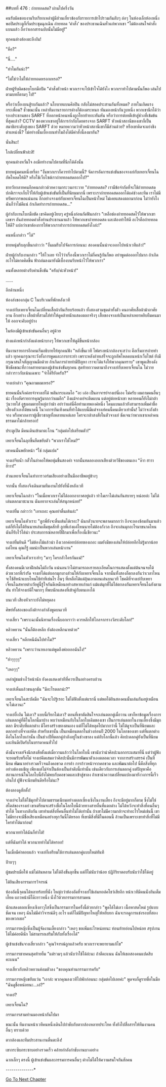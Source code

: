 ##บทที่ 476 : ถ่ายทอดสด?
ผ่านไปครึ่งวัน

คนรับผิดชอบงานรีบเรียกเหล่าผู้มีส่วนเกี่ยวข้องกับรายการเข้าไปรวมกันลับๆ ล่อๆ ในห้องเล็กห้องหนึ่ง พอปิดประตูก็เริ่มประชุมฉุกเฉิน ถ่ายทอด ‘คำสั่ง’ ของประธานเฉินหั่วแก่พวกเขา "ไม่ต้องสนใจคำสั่งแบนแล้ว ถือว่าเอกสารฉบับนั้นไม่มีอยู่!"

ทุกคนต่างต้องตะลึงงัน!

"หือ?"

"นี่...."

"ทำไมกันน่ะ?"

"ไม่ใช่ว่าไม่ให้ถ่ายทอดหรอกเหรอ?"

ฝ่ายผู้รับผิดชอบโบกมือปัด "คำสั่งหัวหน้า พวกเราจะไปเข้าใจได้ยังไง พวกเราทำไปตามนั้นก็พอ เล่นไปตามบทก็ตามๆ ไป!"

หรือว่าเบื้องบนสู้รบกันแล้ว? นโยบายแบนศิลปิน กลับไม่สอดประสานกันทั้งหมด? ภายในเกิดแรงกระเพื่อม? ชั่วขณะนั้น เหล่าทีมงานรายการต่างก็ต้องตระหนก หันมองหน้ากันวูบหนึ่ง พวกเขานึกได้ว่ารองประธานของ SARFT ที่ออกหน้าคนหนึ่งถูกโยกย้ายกะทันหัน หรือว่าการต่อยตีเข้าสู่ช่วงที่เข้มข้นที่สุดแล้ว? CCTV ของพวกเขาอยู่ใต้การกำกับโดยตรงจาก SARFT หัวหน้าสถานีของเขาก็เป็นสมาชิกระดับสูงของ SARFT ด้วย หมายความว่าหัวหน้าสถานีเขาก็มีส่วนด้วย? หรือเขาคิดจะแย่งชิงตำแหน่งนี้? ไม่อย่างนั้นเบื้องบนทำไมถึงได้มีคำสั่งนี้ลงมากัน?

นั่นสินะ!

ใกล้เปลี่ยนฟ้าล่ะสิ!

ทุกคนต่างหวั่นใจ ลงมือทำงานไปตามที่นึกได้ดังนั้น

ชายหนุ่มคนหนึ่งหรี่ตา "งั้นพวกเราก็ควรทำไปตามนี้? จัดการอัดการแข่งขันของจางเย่กับเหยาเจี้ยนไฉอัพโหลดให้ดี? หรือใช้เว็บไซต์เราถ่ายทอดสดออกไป?"

ชายวัยกลายคนอีกคนกล่าวด้วยความกระวนกระวาย "ถ่ายทอดสด? เรามีข้อจำกัดที่จะใช้ถ่ายทอดสด ปกติเราจะเก็บไว้ให้กับผู้เข้าแข่งขันที่เป็นที่นิยมมากนี่ เพราะเราถ่ายทอดสดออกได้แค่ช่วงละทีม เราไม่มีทรัพยากรพอแน่นอน อีกอย่างจางเย่กับเหยาเจี้ยนไฉเป็นหน้าใหม่ ไม่เคยแสดงตลกมาก่อน ไม่ว่ายังไงฉันก็ว่าไม่ดีแน่ ถ้าเกิดทำการถ่ายทอดสด..."

ผู้กำกับงานโบกมือขัด เขาคิดอยู่เงียบๆ ครู่หนึ่งก่อนกัดฟันกล่าว "เหลือช่องถ่ายทอดสดไว้ให้พวกเขา เลขาฯ อันถ่ายทอดคำสั่งท่านประธานมาแล้ว ให้พวกเขาถ่ายทอดสด และต้องทำให้ดี อะไรคือถ่ายทอดให้ดี? แปลว่าเขาต้องการให้พวกเราทำการถ่ายทอดสดยังไงล่ะ!"

คนหนึ่งกล่าว "ได้"

ชายหนุ่มรีบลุกขึ้นกล่าวว่า "งั้นผมรีบไปจัดการก่อนนะ สองคนนั้นน่าจะออกไปหน้าเวทีแล้ว!"

ฝ่ายผู้กำกับงานกล่าว "ให้ไวเลย จำไว้ว่าเรื่องนี้พวกเราไม่กี่คนรู้กันก็พอ อย่าพูดต่อออกไปมาก ถ้าเกิดอะไรไม่คาดคิดขึ้น ฟ้าถล่มลงมายังมีเบื้องบนรับหน้าไว้ให้พวกเรา"

คนทั้งหลายต่างรับคำแข็งขัน "ครับ/ค่ะหัวหน้า!"


……


อีกด้านหนึ่ง

ห้องส่งของกลุ่ม C ในบริเวณที่พักหลังเวที

จางเย่กับเหยาเจี้ยนไฉเปลี่ยนเสื้อผ้ากันเรียบร้อยแล้ว ทั้งสองสวมชุดดำทั้งตัว คนอาศัยเสื้อผ้าม้าอาศัยอาน อีกอย่าง เสื้อผ้าที่สวมใส่ทำให้ดูคล้ายนักแสดงตลกจริงๆ เสื้อของจางเย่เป็นเหล่าเหยาหยิบยืมคนมาให้ ออกจะคับอยู่บ้าง

ในห้องมีผู้เข้าแข่งขันคนอื่นๆ อยู่ด้วย

ช่างแต่งหน้ากำลังแต่งหน้าบางๆ ให้พวกเขาให้ดูดีขึ้นหน้ากล้อง

ทีมงานรายการอีกคนเริ่มอธิบายให้ทุกคนฟัง "หลังขึ้นเวที ไฟตรงหน้ากล้องจะสว่าง คือเริ่มการถ่ายทำแล้ว ทุกคนกรุณาระวังทั้งการพูดและการกระทำ เพราะหลังถ่ายเสร็จจะถูกอัพโหลดบนหน้าเว็บไซต์ ยังมี กรุณาสนใจสัญญาณมือด้วย ถ้าเกิดการถ่ายทำมีปัญหา เราจะได้แจ้งให้พวกคุณทราบ" เขาพูดเสียงดังฟังชัดขณะที่กวาดสายตามองผู้เข้าแข่งขันทุกคน สุดท้ายกวาดตามาถึงจางเย่กับเหยาเจี้ยนไฉ ไม่วายกล่าวราวกับเน้นเฉพาะ "จำได้รึยังครับ?"

จางเย่กล่าว “คุณถามผมเหรอ?”

ชายคนนั้นจึงค่อยจำจางเย่ได้ พลันกระแอมไอ "อะ เอ่อ เป็นอาจารย์จางเย่นี่เอง ไม่ครับ ผมถามคนอื่นๆ น่ะ เรื่องอัดรายการคุณรู้มากกว่าผมอีก" ถึงแม้จางเย่จะติดแบน แต่อยู่ต่อหน้าเขา หลายคนก็ยังไม่กล้าวุ่นวายใส่ อูฐผอมตายใหญ่กว่าม้า อย่าว่าแต่นี่คือท่านเทพองค์หนึ่ง โดนแบนแล้วยังสามารถเพิ่มค่าชื่อเสียงตัวเองได้ขนาดนี้ ในวงการบันเทิงคนที่ทำได้แบบนี้มีแต่จางเย่คนนี้คนเดียวเท่านั้น! ไม่ว่าจะถังต้าจาง หรือพวกดาราผู้เชี่ยวชาญทั้งหลายแหล่เลย ใครจะกล้าสงสัยในตัวจางเย่ ชัดเจนว่าพวกเขาเหล่าคนธรรมดาไม่กล้าหรอก!

ประตูเปิด มีคนเดินเข้ามาตะโกน “กลุ่มต่อไปเตรียมตัว!”

เหยาเจี้ยนไฉลุกขึ้นยืดขยับตัว “พวกเราใช่ไหม?”

เขาคนนั้นพยักหน้า “ใช่ กลุ่มแปด”

จางเย่จิบน้ำ กลั้วในลำคอให้พอชุ่มชื่นสองคำ จากนั้นทดลองออกเสียงด้วยวิธีของตนเอง "อ๊าา ฮาาา ฮ๊าาา!"

ส่วนเหยาเจี้ยนไฉทำการวอร์มเสียงอย่างเป็นมืออาชีพอยู่ข้างๆ

จากนั้น ทั้งสองจึงเดินตามทีมงานไปยังที่นั่งหลังเวที

เหยาเจี้ยนไฉกล่าว "ในเมื่อพวกเราไม่ได้ออกอากาศอยู่แล้ว ทำไมเราไม่เล่นกันสบายๆ หน่อยล่ะ ไม่ได้เล่นตลกมาซะนาน ฉันอยากจะเล่นให้สนุกหน่อย!"

จางเย่ยิ้ม กล่าวว่า "เอาเถอะ คุณอย่าตื่นเต้นล่ะ"

เหยาเจี้ยนไฉหัวเราะ "ลูกพี่ยังจะตื่นเต้นได้เรอะ? ฉันกลัวนายจะพลาดมากกว่า ถึงจะลองซ้อมกันมาแล้วแต่ก็ยังไม่ได้ยินนายเล่นเต็มชุดสักที ลูกพี่เก่งแค่ไหนนายไม่ต้องกังวล ถึงจะเล่นมุกอะไรมาขนาดไหน ฉันก็รับไว้ได้น่า ประสบการณ์หลายปีฝึกมาเพื่อเรื่องนี้เชียวนะ"

จางเย่ยิ้มยินดี "ไม่ต้องโม้แล้วน่า ถึงเวลาค่อยปล่อยของเถอะ ผมยังมีของเล่นให้ปล่อยอีกไม่รู้มากน้อยแค่ไหน คุณก็รู้ ผมน่ะเป็นพวกเล่นหน้างาน"

เหยาเจี้ยนไฉหัวเราะฮ่าๆ "มาๆ ใครกลัวใครกันแน่!"

ทั้งสองคนมีเวลาฝึกฝนไม่ถึงวัน แน่นอนว่าไม่สามารถลงรายละเอียดในการแสดงตั้งแต่ต้นจนจบได้ ด้วยเวลาที่เร่งรัด จางเย่ได้แต่บอกมุกบางส่วนให้กับเหยาเจี้ยนไฉ จากนั้นทั้งสองก็ตกลงกันว่าเวลาไหนจะใช้สีหน้าแบบไหนใช้ท่าทีเช่นไร อื่นๆ ที่เหลือได้แต่ลุ้นเอาตอนเล่นบนเวที โชคดีที่จางเย่กับเหยาเจี้ยนไฉสหายต่างวัยคู่นี้รู้ใจกันดีเหมือนอย่างสหายเก่าแก่ แม้แต่มุกที่ไม่ได้ตกลงกันเหยาเจี้ยนไฉยังตามทัน ทำให้จางเย่ดีใจมากๆ ที่พบนักแสดงที่เข้าคู่กับตนเองได้

บนเวที เสียงหัวเราะยังไม่หยุดลง

ศิษย์ทั้งสองของถังต้าจางกำลังพูดบนเวที

จางเสี่ยว "เพราะฉะนั้นนิทานเรื่องนี้บอกเราว่า ควรหลีกให้ไกลจากรางวัลระดับโลก!"

หลิวหยวน "นั่นก็ต้องหลีก ยังต้องหลีกนายด้วย"

จางเสี่ยว "หลีกหนีฉันไปทำไม?"

หลิวหยวน "เพราะว่านายเอาแต่พูดถึงพ่ออออฉันไง!"

"ฮ่าๆๆๆๆ"

"เหอๆๆ"

เหล่าผู้ชมช่างไว้หน้านัก ยังคงแสดงท่าทีที่ควรเป็นอย่างครบถ้วน

จางเย่เห็นแล้วขนลุกชัน "มีอะไรตลกน่ะ?"

เหยาเจี้ยนไฉสะบัดมือ "ฉันจะไปรู้เรอะ ไม่ได้ฟังตั้งแต่แรกนี่ แต่พอได้ยินสองคนนั้นเล่นกันอยู่เหมือนจะไม่เลวนะ"

จางเย่อึ้งงัน ไม่เลว? แบบนี้เรียกไม่เลว? ตอนที่เขาตัดสินใจจะเล่นตลกคู่เมื่อวาน เขาก็หาข้อมูลเรื่องการเล่นตลกคู่ที่ดีในโลกนี้มาบ้าง พบว่าเหมือนกับในโลกใบเดิมของเขา เป็นการเล่นตลกในงานเลี้ยงซึ่งมีมุกตลก มีระดับที่แตกต่าง มีโครงสร้างของตนเอง แต่ก็ไม่ได้หลุดไปมากกว่านี้ ไม่ได้ดูจะเป็นที่นิยมและตลกอย่างที่จางเย่คิด สำหรับเขานั้น เป็นเหมือนตลกในช่วงก่อนปี 2000 ในโลกของเขา แต่ที่แตกต่างคือในโลกใบเก่านั้น เป็นช่วงปีที่ตลกคู่กำลังอยู่ในช่วงขาลง แต่กับโลกนี้แล้ว ศิลปะตลกคู่ยังเป็นที่นิยมและยินดีเปิดรับในบรรดาคนทั่วไป

ดังนั้นจางเย่จึงนึกสงสัยตั้งแต่เมื่อวานแล้วว่าในโลกใบนี้ เขานับว่านำศิลปะนอกกระแสมาที่นี่ แต่ว่าผู้ฟังจะยอมรับหรือไม่ จางเย่คิดเสมอว่าศิลปะนั้นมีการพัฒนาตัวเองตลอดเวลา จากการสร้างสรรค์ เป็นที่นิยม พัฒนาอย่างรวดเร็วจนถึงคอขวด การค้า การก้าวหน้าจากคอขวด และพัฒนาต่อไป นี่คือสิ่งที่ทุกอย่างต้องเผชิญ เพียงแต่ไม่จำเป็นต้องเป็นลำดับนี้เท่านั้น เช่นเดียวกับการเล่นตลกคู่ แต่ปัญหาคือสถานการณ์ในโลกใบนี้ยังไม่พบกับคอขวดและเข้าสู่ขาลง ถ้าเขานำความเปลี่ยนแปลงมายังวงการนี้เร็วเกินไป ผู้ฟังจะนิยมยินดีหรือไม่นะ?

ต้องลองดูสักตั้ง!

จางเย่จะไม่ได้ใช้มุกทั่วไปตามธรรมเนียมอย่างตลกเซี่ยงเซิงในงานเลี้ยง ถึงจะมีอยู่มากก็ตาม ซึ่งไม่ใช่สไตล์ของจางเย่ เขาเตรียมจะสร้างชื่อในโลกใบนี้ด้วยทางสายอื่นที่แตกต่าง ไม่ได้หวังจะทำสิ่งที่คนอื่นๆ ทำได้ ในทางกลับกัน เขาทำแต่สิ่งที่คนอื่นทำไม่ได้เท่านั้น ถ้าเขาไม่มีความกล้าจะทำอะไรใหม่เช่นนี้ เขาไม่มีทางจะมีชื่อเสียงเหมือนอย่างทุกวันนี้ได้หรอก ที่เขามีสิ่งที่มีในตอนนี้ ล้วนเป็นเพราะเขาทำสิ่งที่ไม่มีใครทำได้มาก่อน!

พวกนายทำได้ฉันก็ทำได้!

แต่ที่ฉันทำได้ พวกนายทำไม่ได้หรอก!

ในเมื่อมีคำตอบแล้ว จางเย่ก็เตรียมใช้การเล่นตลกคู่แบบใหม่ทันที

ป้าบๆๆ

ผู้ชมปรบมือให้ แม้ไม่ล้นหลาม ไม่ได้ถึงขั้นลุกขึ้น แต่ก็ไม่นับว่าน้อย ปฏิกิริยาตอบรับนับว่าใช้ได้อยู่

ได้ยินเสียงกรรมการวิจารณ์

ห้องอัดนี้จุคนได้หลายร้อยที่นั่ง ใหญ่กว่าห้องอัดที่จางเย่ใช้เล่นทอล์คโชว์เสียอีก หน้าเวทีมีคนนั่งกันเต็มเอี๊ยด แถวหน้ามีโต๊ะยาวหนึ่ง นั่งไว้ด้วยกรรมการสามคน

นักแสดงตลกเซี่ยงเซิงอาวุโสซึ่งเป็นกรรมการในครั้งนี้ด้วยกล่าว "พูดได้ไม่เลว เนื้อหาสดใหม่ รูปแบบชัดเจน เหอๆ ฉันไม่มีคำวิจารณ์ดีๆ อะไร แต่ก็ไม่มีปัญหาใหญ่ให้หยิบยก ฉันจะรอดูการแข่งรอบที่สองของพวกเธอ"

กรรมการหญิงซึ่งเป็นผู้จัดงานเลี้ยงกล่าว "เหอๆ ขอเพิ่มอะไรหน่อยนะ ท่อนท้ายอ่อนไปหน่อย สรุปงานได้ไม่ค่อยดีนัก ไม่สามารถเสริมให้กับทั้งเรื่องได้"

ผู้เข้าแข่งขันจางเสี่ยวกล่าว "คุณวิจารณ์ถูกแล้วครับ พวกเราจะพยายามแก้ไข"

กรรมการชายคนสุดท้ายยิ้ม "แต่รวมๆ แล้วนับว่าใช้ได้ล่ะนะ ถ้าตีคะแนน ฉันให้เธอสองคนแปดสิบคะแนน"

จางเสี่ยวกับหลิวหยวนค้อมตัวลง "ขอบคุณท่านกรรมการครับ"

กรรมการหญิงขยับแว่น "เอาล่ะ พวกคุณลงเวทีไปพักก่อนนะ กลุ่มต่อไปเลยค่ะ" พูดจบก็ดูรายชื่อในมือ "ฉันดูชื่อหน่อยนะ...เอ๋?"

จางเย่?

เหยาเจี้ยนไฉ?

กรรมการสามท่านมองหน้ากันไปมา

ขณะนั้น ทีมงานหน้าเวทีคนหนึ่งเดินไปกำชับกับตากล้องหลายประโยค ทั้งยังไปสื่อสารให้ทีมงานคนอื่นๆ ทราบด้วย

ตากล้องและทีมประสานงานตื่นตะลึง!

เขากระซิบกระซาบอย่างรวดเร็ว คล้ายกำลังกำชับงานบางอย่าง

ฉากเล็กๆ ตรงนี้ ผู้เข้าแข่งขันและกรรมการคนอื่นๆ ต่างไม่ได้ให้ความสนใจกันสักคน






*-*-*-*-*-*-*-*-*-*-*-*-*-*-*




[Go To Next Chapter]( ./77.md)